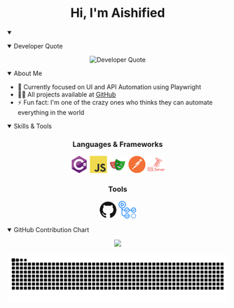 <!--## Hi there 👋-->

<!--
**aish0629/aish0629** is a ✨ _special_ ✨ repository because its `README.md` (this file) appears on your GitHub profile.

Here are some ideas to get you started:

- 🔭 I’m currently working on ...
- 🌱 I’m currently learning ...
- 👯 I’m looking to collaborate on ...
- 🤔 I’m looking for help with ...
- 💬 Ask me about ...
- 📫 How to reach me: ...
- 😄 Pronouns: ...
- ⚡ Fun fact: ...
-->
<h1 align="center">Hi, I'm Aishified</h1>

<details open>
<summary></summary>
<p align="center">

   <details open>
<summary>Developer Quote</summary>
<p align="center">
<img src="https://readme-typing-svg.demolab.com?font=Fira+Code&duration=3000&pause=2000&color=C2FFC7&center=true&vCenter=true&random=false&width=800&lines=Tests+are+not+a+waste+of+time.+Bugs+are.++-+Anonymous" alt="Developer Quote"/>
</p>
</details>
</p>
</details>

<details open>
<summary>About Me</summary>
<ul>
<li>🌱 Currently focused on UI and API Automation using Playwright</li>
<li>👨‍💻 All projects available at <a href="https://github.com/aish0629">GitHub</a></li>
<li>⚡ Fun fact: I'm one of the crazy ones who thinks they can automate everything in the world</li>
</ul>
</details>

<details open>
<summary>Skills & Tools</summary>
<h3 align="center">Languages & Frameworks</h3>
<p align="center">
    <img src="https://raw.githubusercontent.com/devicons/devicon/master/icons/csharp/csharp-original.svg" alt="python" width="40" height="40"/>
    <img src="https://raw.githubusercontent.com/devicons/devicon/master/icons/javascript/javascript-original.svg" alt="javascript" width="40" height="40"/>
    <img src="https://raw.githubusercontent.com/devicons/devicon/master/icons/playwright/playwright-original.svg" alt="html5" width="40" height="40"/>
    <img src="https://raw.githubusercontent.com/devicons/devicon/master/icons/postman/postman-original.svg" alt="postman" width="40" height="40"/>
    <img src="https://raw.githubusercontent.com/devicons/devicon/master/icons/microsoftsqlserver/microsoftsqlserver-plain-wordmark.svg" alt="microsoftsqlserver" width="40" height="40"/>
    
</p>

<h3 align="center">Tools</h3>
<p align="center">
    <img src="https://raw.githubusercontent.com/devicons/devicon/master/icons/github/github-original.svg" alt="github" width="40" height="40"/>
    <img src="https://raw.githubusercontent.com/devicons/devicon/master/icons/githubactions/githubactions-original.svg" alt="githubactions" width="40" height="40"/>
    
</p></details>


<details open>
<summary>GitHub Contribution Chart</summary>
<p align="center">
    <img src="https://github-readme-activity-graph.vercel.app/graph?username=aish0629&theme=github-compact&area=true&hide_border=true&custom_title=Contribution%20Graph&bg_color=000000&color=C2FFC7&line=CB9DF0&point=C2FFC7&area_color=CB9DF0" />
</p>
</details>

<p align="center">
  <img src="https://raw.githubusercontent.com/aish0629/aish0629/output/github-contribution-grid-snake.svg" alt="snake"/>
</p>
</details>


</div>
